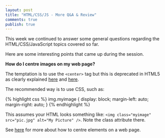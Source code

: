 ```yaml
---
layout: post
title: "HTML/CSS/JS - More Q&A & Review"
comments: true
publish: true
---
```


This week we continued to answer some general questions regarding the HTML/CSS/JavaScript topics covered so far.

Here are some interesting points that came up during the session.


**How do I centre images on my web page?**

The temptation is to use the `<center>` tag but this is deprecated in HTML5 as clearly explained [here](https://developer.mozilla.org/en-US/docs/Web/HTML/Element/center) and [here](http://www.w3schools.com/tags/tag_center.asp.).

The recommended way is to use CSS, such as:

{% highlight css %}
img.myimage {
    display: block;
    margin-left: auto;
    margin-right: auto; 
}
{% endhighlight %}

This assumes your HTML looks something like: `<img class="myimage" src="pic.jpg" alt="My Picture" />`. Note the class attribute there.

See [here](http://www.w3.org/Style/Examples/007/center.en.html#block) for more about how to centre elements on a web page. 



